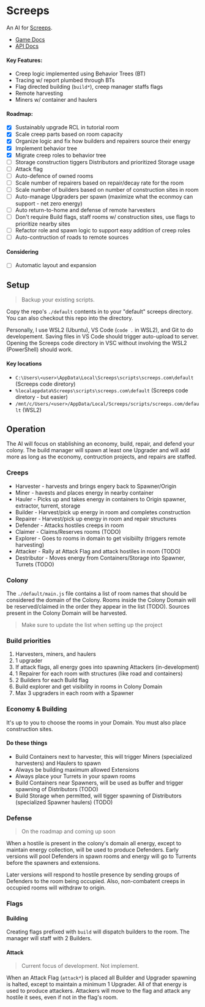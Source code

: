 # Screeps

An AI for [Screeps](screeps.com).

* [Game Docs](https://docs.screeps.com)
* [API Docs](https://docs.screeps.com/api)

#### Key Features:

* Creep logic implemented using Behavior Trees (BT)
* Tracing w/ report plumbed through BTs
* Flag directed building (`build*`), creep manager staffs flags
* Remote harvesting
* Miners w/ container and haulers

#### Roadmap:

- [x] Sustainably upgrade RCL in tutorial room
- [x] Scale creep parts based on room capacity
- [x] Organize logic and fix how builders and repairers source their energy
- [x] Implement behavior tree
- [x] Migrate creep roles to behavior tree
- [ ] Storage construction tiggers Distributors and prioritized Storage usage
- [ ] Attack flag
- [ ] Auto-defence of owned rooms
- [ ] Scale number of repairers based on repair/decay rate for the room
- [ ] Scale number of builders based on number of construction sites in room
- [ ] Auto-manage Upgraders per spawn (maximize what the econmoy can support - net zero energy)
- [ ] Auto return-to-home and defense of remote harvesters
- [ ] Don't require Build flags, staff rooms w/ construction sites, use flags to prioritize nearby sites
- [ ] Refactor role and spawn logic to support easy addition of creep roles
- [ ] Auto-contruction of roads to remote sources

#### Considering

- [ ] Automatic layout and expansion

## Setup

> Backup your existing scripts.

Copy the repo's `./default` contents in to your "default" screeps directory. You can also checkout this repo into the directory.

Personally, I use WSL2 (Ubuntu), VS Code (`code .` in WSL2), and Git to do developement. Saving files in VS Code should trigger auto-upload to server. Opening the Screeps code directory in VSC without involving the WSL2 (PowerShell) should work.

#### Key locations
* `C:\Users\<user>\AppData\Local\Screeps\scripts\screeps.com\default` (Screeps code diretory)
* `%localappdata%Screeps\scripts\screeps.com\default` (Screeps code diretory - but easier)
* `/mnt/c/Users/<user>/AppData/Local/Screeps/scripts/screeps.com/default` (WSL2)

## Operation

The AI will focus on stablishing an economy, build, repair, and defend your colony. The build manager will spawn at least one Upgrader and will add more as long as the economy, contruction projects, and repairs are staffed.

### Creeps

* Harvester - harvests and brings engery back to Spawner/Origin
* Miner - havests and places energy in nearby container
* Hauler - Picks up and takes energy in containers to Origin spawner, extractor, turrent, storage
* Builder - Harvest/pick up energy in room and completes construction
* Repairer - Harvest/pick up energy in room and repair structures
* Defender - Attacks hostiles creeps in room
* Claimer - Claims/Reserves rooms (TODO)
* Explorer - Goes to rooms in domain to get visibiilty (triggers remote harvesting)
* Attacker - Rally at Attack Flag and attack hostiles in room (TODO)
* Destributor - Moves energy from Containers/Storage into Spawner, Turrets (TODO)

### Colony

The `./default/main.js` file contains a list of room names that should be considered the domain of the Colony. Rooms inside the Colony Domain will be reserved/claimed in the order they appear in the list (TODO). Sources present in the Colony Domain will be harvested.

> Make sure to update the list when setting up the project

### Build priorities

1. Harvesters, miners, and haulers
2. 1 upgrader
3. If attack flags, all energy goes into spawning Attackers (in-development)
4. 1 Repairer for each room with structures (like road and containers)
5. 2 Builders for each Build flag
6. Build explorer and get visibility in rooms in Colony Domain
7. Max 3 upgraders in each room with a Spawner

### Economy & Building

It's up to you to choose the rooms in your Domain. You must also place construction sites.

#### Do these things

* Build Containers next to harvester, this will trigger Miners (specialized harvesters) and Haulers to spawn
* Always be building maximum allowed Extensions
* Always place your Turrets in your spawn rooms
* Build Containers near Spawners, will be used as buffer and trigger spawning of Distributors (TODO)
* Build Storage when permitted, will tigger spawning of Distributors (specialized Spawner haulers) (TODO)

### Defense

> On the roadmap and coming up soon

When a hostile is present in the colony's domain all energy, except to maintain energy collection, will be used to produce Defenders. Early versions will pool Defenders in spawn rooms and energy will go to Turrents before the spawners and extensions.

Later versions will respond to hostile presence by sending groups of Defenders to the room being occupied. Also, non-combatent creeps in occupied rooms will withdraw to origin.

### Flags

#### Building

Creating flags prefixed with `build` will dispatch builders to the room. The manager will staff with 2 Builders.

#### Attack

> Current focus of development. Not implement.

 When an Attack Flag (`attack*`) is placed all Builder and Upgrader spawning is halted, except to maintain a minimum 1 Upgrader. All of that energy is used to produce attackers. Attackers will move to the flag and attack any hostile it sees, even if not in the flag's room.

